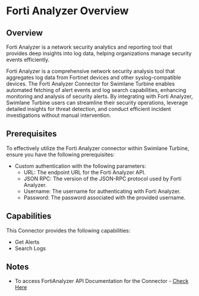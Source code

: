# Forti Analyzer Overview

## Overview

Forti Analyzer is a network security analytics and reporting tool that provides deep insights into log data, helping organizations manage security events efficiently.

Forti Analyzer is a comprehensive network security analysis tool that aggregates log data from Fortinet devices and other syslog-compatible devices. The Forti Analyzer Connector for Swimlane Turbine enables automated fetching of alert events and log search capabilities, enhancing monitoring and analysis of security alerts. By integrating with Forti Analyzer, Swimlane Turbine users can streamline their security operations, leverage detailed insights for threat detection, and conduct efficient incident investigations without manual intervention.

## Prerequisites

To effectively utilize the Forti Analyzer connector within Swimlane Turbine, ensure you have the following prerequisites:

- Custom authentication with the following parameters:
  - URL: The endpoint URL for the Forti Analyzer API.
  - JSON RPC: The version of the JSON-RPC protocol used by Forti Analyzer.
  - Username: The username for authenticating with Forti Analyzer.
  - Password: The password associated with the provided username.

## Capabilities

This Connector provides the following capabilities:

- Get Alerts
- Search Logs

## Notes

- To access FortiAnalyzer API Documentation for the Connector -  [Check Here](https://fndn.fortinet.net/index.php?/fortiapi/175-fortianalyzer/4091/175/logview/)

